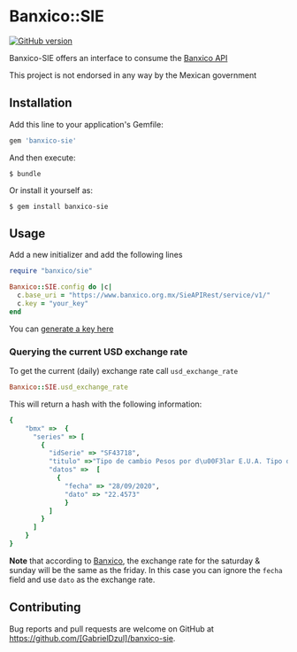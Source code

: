 # Banxico::SIE

[![GitHub version](https://badge.fury.io/gh/GABRIELDZUL%2FBANXICO-SIE.svg)](https://badge.fury.io/gh/GABRIELDZUL%2FBANXICO-SIE)

Banxico-SIE offers an interface to consume the [Banxico API](https://www.banxico.org.mx/SieAPIRest/service/v1/)

This project is not endorsed in any way by the Mexican government

## Installation

Add this line to your application's Gemfile:

```ruby
gem 'banxico-sie'
```

And then execute:

    $ bundle

Or install it yourself as:

    $ gem install banxico-sie

## Usage

Add a new initializer and add the following lines
```ruby
require "banxico/sie"

Banxico::SIE.config do |c|
  c.base_uri = "https://www.banxico.org.mx/SieAPIRest/service/v1/"
  c.key = "your_key"
end
```

You can [generate a key here](https://www.banxico.org.mx/SieAPIRest/service/v1/token)

### Querying the current USD exchange rate

To get the current (daily) exchange rate call `usd_exchange_rate`

```ruby
Banxico::SIE.usd_exchange_rate
```

This will return a hash with the following information:
```ruby
{
    "bmx" =>  {
      "series" => [
        {
          "idSerie" => "SF43718",
          "titulo" =>"Tipo de cambio Pesos por d\u00F3lar E.U.A. Tipo d   cambio para solventar                 obligaciones            denominadas en moneda extranjera Fecha de determinaci\u00F3n (FIX)",
          "datos" =>  [
            {
              "fecha" => "28/09/2020",
              "dato" => "22.4573"
              }
          ]
        }
      ]
    }
}
```

**Note** that according to [Banxico](https://www.banxico.org.mx/), the exchange rate for the saturday & sunday will be the same as the friday. In this case you can ignore the `fecha` field and use `dato` as the exchange rate.


## Contributing

Bug reports and pull requests are welcome on GitHub at https://github.com/[GabrielDzul]/banxico-sie.
